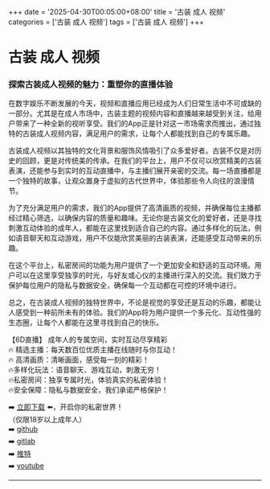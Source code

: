 +++
date = '2025-04-30T00:05:00+08:00'
title = '古装 成人 视频'
categories = ['古装 成人 视频']
tags = ['古装 成人 视频']
+++

# 古装 成人 视频

### 探索古装成人视频的魅力：重塑你的直播体验

在数字娱乐不断发展的今天，视频和直播应用已经成为人们日常生活中不可或缺的一部分。尤其是在成人市场中，古装主题的视频内容和直播越来越受到关注，给用户带来了一种全新的视听享受。我们的App正是针对这一市场需求而推出，通过独特的古装成人视频内容，满足用户的需求，让每个人都能找到自己的专属乐趣。

古装成人视频以其独特的文化背景和服饰风情吸引了众多爱好者。古装不仅是对历史的回顾，更是对传统美的传承。在我们的平台上，用户不仅可以欣赏精美的古装表演，还能参与到实时的互动直播中，与主播们展开亲密的交流。每一场直播都是一个独特的故事，让观众置身于虚拟的古代世界中，体验那些令人向往的浪漫情节。

为了充分满足用户的需求，我们的App提供了高清画质的视频，并确保每位主播都经过精心筛选，以确保内容的质量和趣味。无论你是古装文化的爱好者，还是寻找刺激互动体验的成年人，都能在这里找到适合自己的内容。通过多样化的玩法，例如语音聊天和互动游戏，用户不仅能欣赏美丽的古装表演，还能感受互动带来的乐趣。

在这个平台上，私密房间的功能为用户提供了一个更加安全和舒适的互动环境。用户可以在这里享受独享的时光，与好友或心仪的主播进行深入的交流。我们致力于保护每位用户的隐私与数据安全，确保每一个互动都在可控的环境中进行。 

总之，在古装成人视频的独特世界中，不论是视觉的享受还是互动的乐趣，都能让人感受到一种前所未有的体验。我们的App将为用户提供一个多元化、互动性强的生态圈，让每个人都能在这里寻找到自己的快乐。

【6D直播】
成年人的专属空间，实时互动尽享精彩  
🔥 精选主播：每天数百位优质主播在线随时与你互动！  
🔥 高清画质：清晰画面，感受每一刻的精彩！  
🔥多样化玩法：语音聊天、游戏互动，刺激无穷！  
🔥私密房间：独享专属时光，体验真实的私密体验！  
🔥安全保障：隐私与数据安全，我们承诺严格保护！  

➡️ [立即下载](https://down123.s3.ap-east-1.amazonaws.com/down/down.html?channelCode=blog) ⬅️，开启你的私密世界！  
（仅限18岁以上成年人）  
➡️ [github](https://aldult-live.github.io/)  
➡️ [gitlab](https://seo-09598d.gitlab.io/)  
➡️ [推特](https://x.com/wegame33)  
➡️ [youtube](https://www.youtube.com/@6Dlive)  

---
